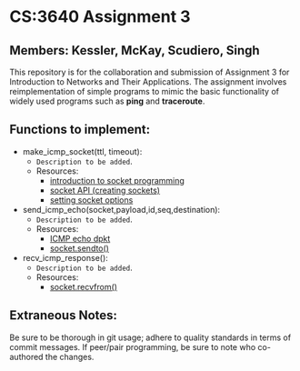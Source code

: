 CS:3640 Assignment 3
====================
Members: Kessler, McKay, Scudiero, Singh
----------------------------------------

This repository is for the collaboration and submission of Assignment 3 for
Introduction to Networks and Their Applications. The assignment involves
reimplementation of simple programs to mimic the basic functionality of widely
used programs such as **ping** and **traceroute**.

Functions to implement:
-----------------------
* make_icmp_socket(ttl, timeout):
    + `Description to be added`.
    + Resources:
        - [introduction to socket programming](https://realpython.com/python-sockets/#background)
        - [socket API (creating sockets)](https://docs.python.org/3/library/socket.html#creating-sockets)
        - [setting socket options](https://www.ibm.com/docs/en/i/7.2?topic=ssw_ibm_i_72/apis/ssocko.htm)
* send_icmp_echo(socket,payload,id,seq,destination):
    + `Description to be added`.
    + Resources:
        - [ICMP echo dpkt](https://jon.oberheide.org/blog/2008/08/25/dpkt-tutorial-1-icmp-echo/)
        - [socket.sendto()](https://docs.python.org/3/library/socket.html#socket.socket.sendto)
* recv_icmp_response():
    + `Description to be added`.
    + Resources:
        - [socket.recvfrom()](https://docs.python.org/3/library/socket.html#socket.socket.recvfrom)

Extraneous Notes:
-----------------

Be sure to be thorough in git usage; adhere to quality standards in terms of
commit messages. If peer/pair programming, be sure to note who co-authored the
changes.